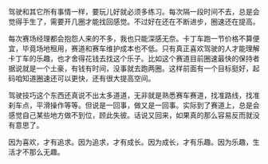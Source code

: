 驾驶和其它所有事情一样，要玩儿好就必须多练习。每次隔一段时间不去，总是会觉得手生了，需要开几圈才能找回感觉。不过好在还在不断进步，圈速还在提高。

每次赛场经理都会抱怨人来的不多，我也只能深感无奈。卡丁车跑一节价格不算便宜，毕竟场地租用，赛道和赛车维护成本也不低。只有真正喜欢驾驶的人才能理解卡丁车的乐趣，也才舍得花钱去找这个乐子。比如这个赛道目前圈速最快的保持者据说就是一个土豪，有钱有时间，没事就去跑两圈。这样前面有一个目标挺好，起码咱知道圈速还可以更快，还有很大提高空间。

驾驶技巧这个东西还真说不出太多道道，无非就是熟悉赛车赛道，找准路线，找准刹车点，平滑操作等等。但说是一回事，做又是一回事。实际到了赛道上，总是会感觉自己某些地方做不到位，顾此失彼。话说又回来，如果真的那么容易反而就没有意思了。

因为喜欢，才有追求。因为追求，才有成长。因为成长，才有乐趣。因为乐趣，生活才不那么无趣。
